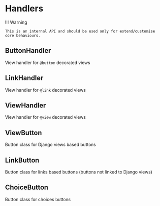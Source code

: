 # Handlers

!!! Warning

    This is an internal API and should be used only for extend/customise core behaviours.


## ButtonHandler

View handler for `@button` decorated views


## LinkHandler

View handler for `@link` decorated views


## ViewHandler

View handler for `@view` decorated views


## ViewButton

Button class for Django views based buttons 


## LinkButton

Button class for links based buttons (buttons not linked to Django views)  


## ChoiceButton

Button class for choices buttons  
